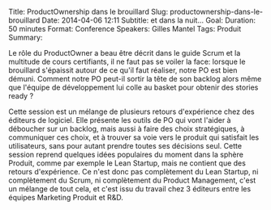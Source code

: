 Title: ProductOwnership dans le brouillard
Slug: productownership-dans-le-brouillard
Date: 2014-04-06 12:11
Subtitle: et dans la nuit...
Goal: 
Duration: 50 minutes
Format: Conference
Speakers: Gilles Mantel
Tags: Produit
Summary: 


Le rôle du ProductOwner a beau être décrit dans le guide Scrum et la multitude de cours certifiants, il ne faut pas se voiler la face: lorsque le brouillard s'épaissit autour de ce qu'il faut réaliser, notre PO est bien démuni. Comment notre PO peut-il sortir la tête de son backlog alors même que l'équipe de développement lui colle au basket pour obtenir des stories ready ?

Cette session est un mélange de plusieurs retours d'expérience chez des éditeurs de logiciel. Elle présente les outils de PO qui vont l'aider à déboucher sur un backlog, mais aussi à faire des choix stratégiques, à communiquer ces choix, et à trouver sa voie vers le produit qui satisfait les utilisateurs, sans pour autant prendre toutes ses décisions seul. Cette session reprend quelques idées populaires du moment dans la sphère Produit, comme par exemple le Lean Startup, mais ne contient que des retours d'expérience. Ce n'est donc pas complètement du Lean Startup, ni complètement du Scrum, ni complètement du Product Management, c'est un mélange de tout cela, et c'est issu du travail chez 3 éditeurs entre les équipes Marketing Produit et R&D.
